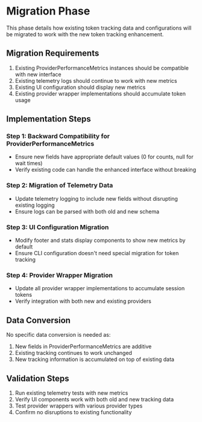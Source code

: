 # Migration Phase

This phase details how existing token tracking data and configurations will be migrated to work with the new token tracking enhancement.

## Migration Requirements

1. Existing ProviderPerformanceMetrics instances should be compatible with new interface
2. Existing telemetry logs should continue to work with new metrics
3. Existing UI configuration should display new metrics
4. Existing provider wrapper implementations should accumulate token usage

## Implementation Steps

### Step 1: Backward Compatibility for ProviderPerformanceMetrics
- Ensure new fields have appropriate default values (0 for counts, null for wait times)
- Verify existing code can handle the enhanced interface without breaking

### Step 2: Migration of Telemetry Data
- Update telemetry logging to include new fields without disrupting existing logging
- Ensure logs can be parsed with both old and new schema

### Step 3: UI Configuration Migration
- Modify footer and stats display components to show new metrics by default
- Ensure CLI configuration doesn't need special migration for token tracking

### Step 4: Provider Wrapper Migration
- Update all provider wrapper implementations to accumulate session tokens
- Verify integration with both new and existing providers

## Data Conversion

No specific data conversion is needed as:
1. New fields in ProviderPerformanceMetrics are additive
2. Existing tracking continues to work unchanged
3. New tracking information is accumulated on top of existing data

## Validation Steps

1. Run existing telemetry tests with new metrics
2. Verify UI components work with both old and new tracking data
3. Test provider wrappers with various provider types
4. Confirm no disruptions to existing functionality